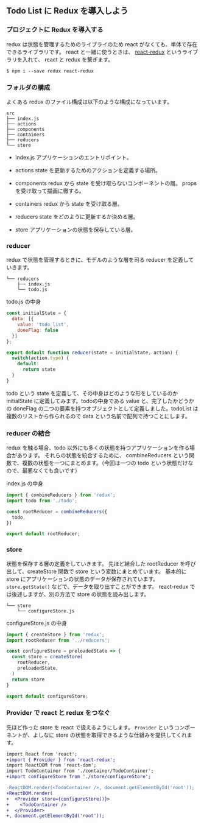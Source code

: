 ## Todo List に Redux を導入しよう

### プロジェクトに Redux を導入する
redux は状態を管理するためのライブライのため react がなくても、単体で存在できるライブラリです。
react と一緒に使うときは、 [react-redux](https://github.com/reduxjs/react-redux) というライブラリを入れて、 react と redux を繋ぎます。

```
$ npm i --save redux react-redux
```

### フォルダの構成
よくある redux のファイル構成は以下のような構成になっています。
```
src
├── index.js
├── actions
├── components
├── containers
├── reducers
└── store
```

- index.js
アプリケーションのエントリポイント。

- actions
state を更新するためのアクションを定義する場所。

- components
redux から state を受け取らないコンポーネントの層。 props を受け取って描画に徹する。

- containers
redux から state を受け取る層。

- reducers
state をどのように更新するか決める層。

- store
アプリケーションの状態を保存している層。


### reducer
redux で状態を管理するときに、モデルのような層を司る reducer を定義していきます。

```
└── reducers
    ├── index.js
    └── todo.js
```

todo.js の中身
```js
const initialState = {
  data: [{
    value: 'todo list',
    doneFlag: false
  }]
};

export default function reducer(state = initialState, action) {
  switch(action.type) {
    default:
      return state
  }
}
```

todo という state を定義して、その中身はどのような形をしているのか initialState に定義してみます。todoの中身である value と、完了したかどうかの doneFlag の二つの要素を持つオブジェクトとして定義しました。todoList は複数のリストから作られるので data という名前で配列で持つことにします。

### reducer の結合
redux を触る場合、todo 以外にも多くの状態を持つアプリケーションを作る場合があります。
それらの状態を統合するために、 combineReducers という関数で、複数の状態を一つにまとめます。（今回は一つの todo という状態だけなので、最悪なくても良いです）

index.js の中身
```js
import { combineReducers } from 'redux';
import todo from './todo';

const rootReducer = combineReducers({
  todo,
})

export default rootReducer;
```

### store
状態を保存する層の定義をしていきます。
先ほど結合した rootReducer を呼び出して、createStore 関数で store という変数にまとめています。
基本的に store にアプリケーションの状態のデータが保存されています。 `store.getState()` などで、データを取り出すことができます。
react-redux では後述しますが、別の方法で store の状態を読み出します。

```
└── store
    └── configureStore.js
```

configureStore.js の中身
```js
import { createStore } from 'redux';
import rootReducer from '../reducers';

const configureStore = preloadedState => {
  const store = createStore(
    rootReducer,
    preloadedState,
  )
  return store
}

export default configureStore;
```


### Provider で react と redux をつなぐ

先ほど作った store を react で扱えるようにします。
`Provider` というコンポーネントが、よしなに store の状態を取得できるような仕組みを提供してくれます。

```diff
import React from 'react';
+import { Provider } from 'react-redux';
import ReactDOM from 'react-dom';
import TodoContainer from './container/TodoContainer';
+import configureStore from './store/configureStore';

-ReactDOM.render(<TodoContainer />, document.getElementById('root'));
+ReactDOM.render(
+  <Provider store={configureStore()}>
+    <TodoContainer />
+  </Provider>
+, document.getElementById('root'));
```
